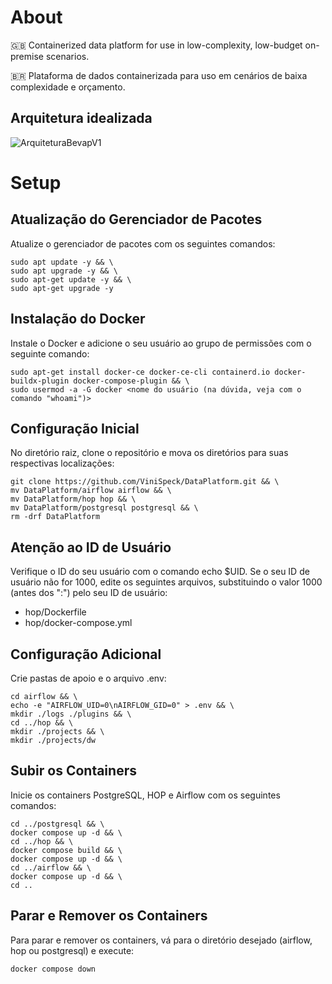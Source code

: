 # About
🇬🇧 Containerized data platform for use in low-complexity, low-budget on-premise scenarios.

🇧🇷 Plataforma de dados containerizada para uso em cenários de baixa complexidade e orçamento.

## Arquitetura idealizada
![ArquiteturaBevapV1](https://github.com/ViniSpeck/DataPlatform/assets/69943624/753684f6-7fb6-440e-90a6-30c3c9763c2e)

# Setup
## Atualização do Gerenciador de Pacotes

Atualize o gerenciador de pacotes com os seguintes comandos:

```
sudo apt update -y && \
sudo apt upgrade -y && \
sudo apt-get update -y && \
sudo apt-get upgrade -y
```

## Instalação do Docker

Instale o Docker e adicione o seu usuário ao grupo de permissões com o seguinte comando:

```
sudo apt-get install docker-ce docker-ce-cli containerd.io docker-buildx-plugin docker-compose-plugin && \
sudo usermod -a -G docker <nome do usuário (na dúvida, veja com o comando "whoami")>
```

## Configuração Inicial

No diretório raiz, clone o repositório e mova os diretórios para suas respectivas localizações:

```
git clone https://github.com/ViniSpeck/DataPlatform.git && \
mv DataPlatform/airflow airflow && \
mv DataPlatform/hop hop && \
mv DataPlatform/postgresql postgresql && \
rm -drf DataPlatform
```

## Atenção ao ID de Usuário

Verifique o ID do seu usuário com o comando echo $UID. Se o seu ID de usuário não for 1000, edite os seguintes arquivos, substituindo o valor 1000 (antes dos ":") pelo seu ID de usuário:

 - hop/Dockerfile
 - hop/docker-compose.yml

## Configuração Adicional

Crie pastas de apoio e o arquivo .env:

```
cd airflow && \
echo -e "AIRFLOW_UID=0\nAIRFLOW_GID=0" > .env && \
mkdir ./logs ./plugins && \
cd ../hop && \
mkdir ./projects && \
mkdir ./projects/dw
```

## Subir os Containers
Inicie os containers PostgreSQL, HOP e Airflow com os seguintes comandos:

```
cd ../postgresql && \
docker compose up -d && \
cd ../hop && \
docker compose build && \
docker compose up -d && \
cd ../airflow && \
docker compose up -d && \
cd ..
```

## Parar e Remover os Containers
Para parar e remover os containers, vá para o diretório desejado (airflow, hop ou postgresql) e execute:

```
docker compose down
```
